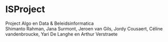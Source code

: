 # ISProject
Project Algo en Data & Beleidsinformatica  
Shimanto Rahman, Jana Surmont, Jeroen van Gils, Jordy Cousaert, Céline vandenbroucke, Yari De Langhe en Arthur Verstraete
